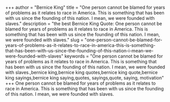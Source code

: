 +++
author = "Bernice King"
title = "One person cannot be blamed for years of problems as it relates to race in America. This is something that has been with us since the founding of this nation. I mean, we were founded with slaves."
description = "the best Bernice King Quote: One person cannot be blamed for years of problems as it relates to race in America. This is something that has been with us since the founding of this nation. I mean, we were founded with slaves."
slug = "one-person-cannot-be-blamed-for-years-of-problems-as-it-relates-to-race-in-america-this-is-something-that-has-been-with-us-since-the-founding-of-this-nation-i-mean-we-were-founded-with-slaves"
keywords = "One person cannot be blamed for years of problems as it relates to race in America. This is something that has been with us since the founding of this nation. I mean, we were founded with slaves.,bernice king,bernice king quotes,bernice king quote,bernice king sayings,bernice king saying,quotes, sayings,quote, saying, motivation"
+++
One person cannot be blamed for years of problems as it relates to race in America. This is something that has been with us since the founding of this nation. I mean, we were founded with slaves.
